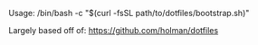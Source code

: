 Usage: /bin/bash -c "$(curl -fsSL path/to/dotfiles/bootstrap.sh)"

Largely based off of: https://github.com/holman/dotfiles